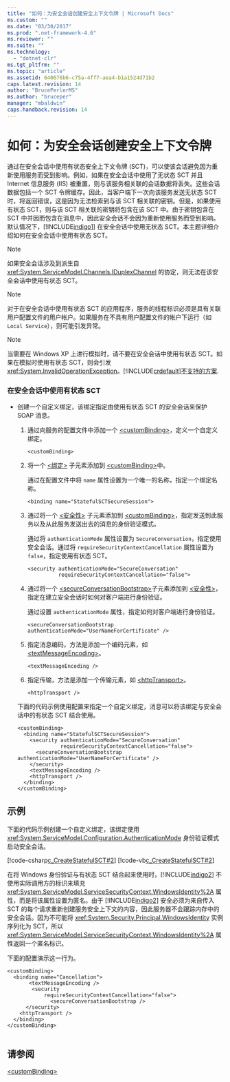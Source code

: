 ```yaml
---
title: "如何：为安全会话创建安全上下文令牌 | Microsoft Docs"
ms.custom: ""
ms.date: "03/30/2017"
ms.prod: ".net-framework-4.6"
ms.reviewer: ""
ms.suite: ""
ms.technology: 
  - "dotnet-clr"
ms.tgt_pltfrm: ""
ms.topic: "article"
ms.assetid: 640676b6-c75a-4ff7-aea4-b1a1524d71b2
caps.latest.revision: 14
author: "BrucePerlerMS"
ms.author: "bruceper"
manager: "mbaldwin"
caps.handback.revision: 14
---
```

# 如何：为安全会话创建安全上下文令牌
通过在安全会话中使用有状态安全上下文令牌 \(SCT\)，可以使该会话避免因为重新使用服务而受到影响。例如，如果在安全会话中使用了无状态 SCT 并且 Internet 信息服务 \(IIS\) 被重置，则与该服务相关联的会话数据将丢失。这些会话数据包括一个 SCT 令牌缓存。因此，当客户端下一次向该服务发送无状态 SCT 时，将返回错误，这是因为无法检索到与该 SCT 相关联的密钥。但是，如果使用有状态 SCT，则与该 SCT 相关联的密钥将包含在该 SCT 中。由于密钥包含在 SCT 中并因而包含在消息中，因此安全会话不会因为重新使用服务而受到影响。默认情况下，[!INCLUDE[indigo1](../../../../includes/indigo1-md.md)] 在安全会话中使用无状态 SCT。本主题详细介绍如何在安全会话中使用有状态 SCT。  
  
> [!NOTE]
>  如果安全会话涉及到派生自 <xref:System.ServiceModel.Channels.IDuplexChannel> 的协定，则无法在该安全会话中使用有状态 SCT。  
  
> [!NOTE]
>  对于在安全会话中使用有状态 SCT 的应用程序，服务的线程标识必须是具有关联用户配置文件的用户帐户。如果服务在不具有用户配置文件的帐户下运行（如 `Local Service`），则可能引发异常。  
  
> [!NOTE]
>  当需要在 Windows XP 上进行模拟时，请不要在安全会话中使用有状态 SCT。如果在模拟时使用有状态 SCT，则会引发 <xref:System.InvalidOperationException>。[!INCLUDE[crdefault](../../../../includes/crdefault-md.md)][不支持的方案](../../../../docs/framework/wcf/feature-details/unsupported-scenarios.md).  
  
### 在安全会话中使用有状态 SCT  
  
-   创建一个自定义绑定，该绑定指定由使用有状态 SCT 的安全会话来保护 SOAP 消息。  
  
    1.  通过向服务的配置文件中添加一个 [\<customBinding\>](../../../../docs/framework/configure-apps/file-schema/wcf/custombinding.md)，定义一个自定义绑定。  
  
        ```  
        <customBinding>  
        ```  
  
    2.  将一个 [\<绑定\>](../../../../docs/framework/misc/binding.md) 子元素添加到 [\<customBinding\>](../../../../docs/framework/configure-apps/file-schema/wcf/custombinding.md)中。  
  
         通过在配置文件中将 `name` 属性设置为一个唯一的名称，指定一个绑定名称。  
  
        ```  
        <binding name="StatefulSCTSecureSession">  
        ```  
  
    3.  通过将一个 [\<安全性\>](../../../../docs/framework/configure-apps/file-schema/wcf/security-of-custombinding.md) 子元素添加到 [\<customBinding\>](../../../../docs/framework/configure-apps/file-schema/wcf/custombinding.md)，指定发送到此服务以及从此服务发送出去的消息的身份验证模式。  
  
         通过将 `authenticationMode` 属性设置为 `SecureConversation`，指定使用安全会话。通过将 `requireSecurityContextCancellation` 属性设置为 `false`，指定使用有状态 SCT。  
  
        ```  
        <security authenticationMode="SecureConversation"  
                  requireSecurityContextCancellation="false">  
        ```  
  
    4.  通过将一个 [\<secureConversationBootstrap\>](../../../../docs/framework/configure-apps/file-schema/wcf/secureconversationbootstrap.md)子元素添加到 [\<安全性\>](../../../../docs/framework/configure-apps/file-schema/wcf/security-of-custombinding.md)，指定在建立安全会话时如何对客户端进行身份验证。  
  
         通过设置 `authenticationMode` 属性，指定如何对客户端进行身份验证。  
  
        ```  
        <secureConversationBootstrap authenticationMode="UserNameForCertificate" />  
        ```  
  
    5.  指定消息编码，方法是添加一个编码元素，如 [\<textMessageEncoding\>](../../../../docs/framework/configure-apps/file-schema/wcf/textmessageencoding.md)。  
  
        ```  
        <textMessageEncoding />  
        ```  
  
    6.  指定传输，方法是添加一个传输元素，如 [\<httpTransport\>](../../../../docs/framework/configure-apps/file-schema/wcf/httptransport.md)。  
  
        ```  
        <httpTransport />  
        ```  
  
     下面的代码示例使用配置来指定一个自定义绑定，消息可以将该绑定与安全会话中的有状态 SCT 结合使用。  
  
    ```  
    <customBinding>  
      <binding name="StatefulSCTSecureSession">  
        <security authenticationMode="SecureConversation"  
                  requireSecurityContextCancellation="false">  
          <secureConversationBootstrap authenticationMode="UserNameForCertificate" />  
        </security>  
        <textMessageEncoding />  
        <httpTransport />  
      </binding>  
    </customBinding>  
    ```  
  
## 示例  
 下面的代码示例创建一个自定义绑定，该绑定使用 <xref:System.ServiceModel.Configuration.AuthenticationMode> 身份验证模式启动安全会话。  
  
 [!code-csharp[c_CreateStatefulSCT#2](../../../../samples/snippets/csharp/VS_Snippets_CFX/c_createstatefulsct/cs/secureservice.cs#2)]
 [!code-vb[c_CreateStatefulSCT#2](../../../../samples/snippets/visualbasic/VS_Snippets_CFX/c_createstatefulsct/vb/secureservice.vb#2)]  
  
 在将 Windows 身份验证与有状态 SCT 结合起来使用时，[!INCLUDE[indigo2](../../../../includes/indigo2-md.md)] 不使用实际调用方的标识来填充 <xref:System.ServiceModel.ServiceSecurityContext.WindowsIdentity%2A> 属性，而是将该属性设置为匿名。由于 [!INCLUDE[indigo2](../../../../includes/indigo2-md.md)] 安全必须为来自传入 SCT 的每个请求重新创建服务安全上下文的内容，因此服务器不会跟踪内存中的安全会话。因为不可能将 <xref:System.Security.Principal.WindowsIdentity> 实例序列化为 SCT，所以 <xref:System.ServiceModel.ServiceSecurityContext.WindowsIdentity%2A> 属性返回一个匿名标识。  
  
 下面的配置演示这一行为。  
  
```  
<customBinding>  
  <binding name="Cancellation">  
       <textMessageEncoding />  
        <security   
            requireSecurityContextCancellation="false">  
              <secureConversationBootstrap />  
      </security>  
    <httpTransport />  
  </binding>  
</customBinding>  
  
```  
  
## 请参阅  
 [\<customBinding\>](../../../../docs/framework/configure-apps/file-schema/wcf/custombinding.md)